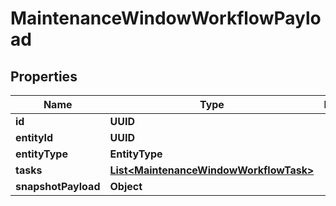 

# MaintenanceWindowWorkflowPayload


## Properties

Name | Type | Description | Notes
------------ | ------------- | ------------- | -------------
**id** | **UUID** |  |  [optional]
**entityId** | **UUID** |  |  [optional]
**entityType** | **EntityType** |  |  [optional]
**tasks** | [**List&lt;MaintenanceWindowWorkflowTask&gt;**](MaintenanceWindowWorkflowTask.md) |  |  [optional]
**snapshotPayload** | **Object** |  |  [optional]



